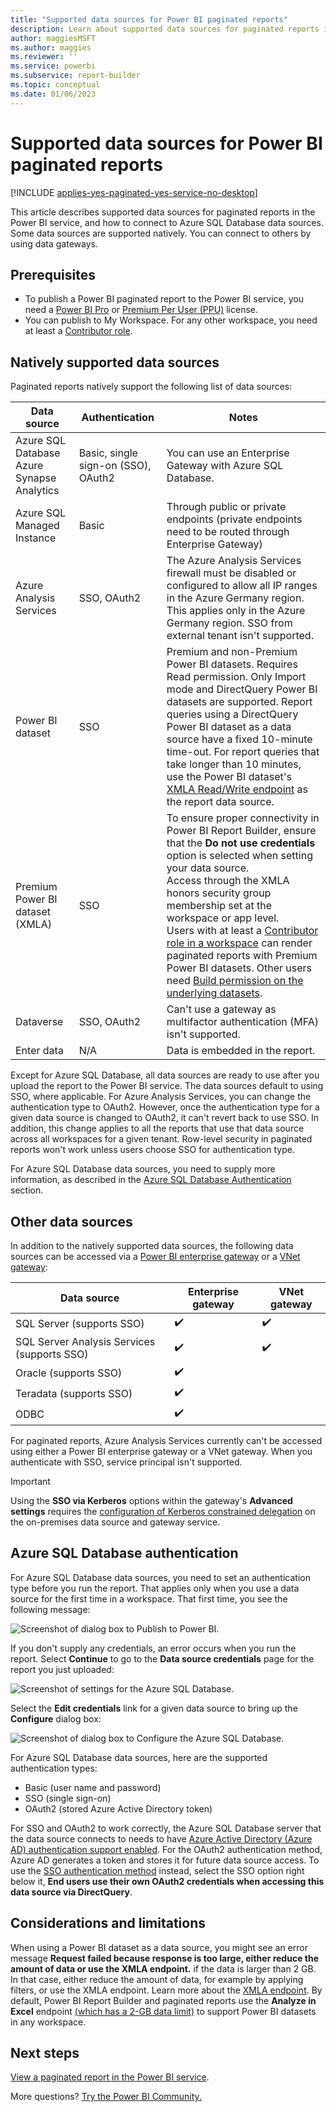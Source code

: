 ```yaml
---
title: "Supported data sources for Power BI paginated reports"
description: Learn about supported data sources for paginated reports in the Power BI service, and how to connect to Azure SQL Database data sources.
author: maggiesMSFT
ms.author: maggies
ms.reviewer: ''
ms.service: powerbi
ms.subservice: report-builder
ms.topic: conceptual
ms.date: 01/06/2023
---
```


# Supported data sources for Power BI paginated reports

[!INCLUDE [applies-yes-paginated-yes-service-no-desktop](../includes/applies-yes-paginated-yes-service-no-desktop.md)] 

This article describes supported data sources for paginated reports in the Power BI service, and how to connect to Azure SQL Database data sources. Some data sources are supported natively. You can connect to others by using data gateways.

## Prerequisites 

- To publish a Power BI paginated report to the Power BI service, you need a [Power BI Pro](../fundamentals/service-self-service-signup-for-power-bi.md) or [Premium Per User (PPU)](../enterprise/service-premium-per-user-faq.yml) license.
- You can publish to My Workspace. For any other workspace, you need at least a [Contributor role](../collaborate-share/service-roles-new-workspaces.md#workspace-roles).

## Natively supported data sources

Paginated reports natively support the following list of data sources:

| Data source | Authentication | Notes |
| --- | --- | --- |
| Azure SQL Database <br>Azure Synapse Analytics | Basic, single sign-on (SSO), OAuth2 | You can use an Enterprise Gateway with Azure SQL Database.   |
| Azure SQL Managed Instance | Basic | Through public or private endpoints (private endpoints need to be routed through Enterprise Gateway)  |
| Azure Analysis Services | SSO, OAuth2 | The Azure Analysis Services firewall must be disabled or configured to allow all IP ranges in the Azure Germany region. This applies only in the Azure Germany region. SSO from external tenant isn't supported. |
| Power BI dataset | SSO | Premium and non-Premium Power BI datasets. Requires Read permission. Only Import mode and DirectQuery Power BI datasets are supported. Report queries using a DirectQuery Power BI dataset as a data source have a fixed 10-minute time-out. For report queries that take longer than 10 minutes, use the Power BI dataset's [XMLA Read/Write endpoint](../enterprise/service-premium-connect-tools.md) as the report data source. |
| Premium Power BI dataset (XMLA) | SSO | To ensure proper connectivity in Power BI Report Builder, ensure that the **Do not use credentials** option is selected when setting your data source.<br> Access through the XMLA honors security group membership set at the workspace or app level.<br> Users with at least a [Contributor role in a workspace](../collaborate-share/service-roles-new-workspaces.md) can render paginated reports with Premium Power BI datasets. Other users need [Build permission on the underlying datasets](../connect-data/service-datasets-build-permissions.md).    |
| Dataverse | SSO, OAuth2 | Can't use a gateway as multifactor authentication (MFA)  isn't supported.
| Enter data | N/A | Data is embedded in the report. |

Except for Azure SQL Database, all data sources are ready to use after you upload the report to the Power BI service. The data sources default to using SSO, where applicable. For Azure Analysis Services, you can change the authentication type to OAuth2. However, once the authentication type for a given data source is changed to OAuth2, it can't revert back to use SSO.  In addition, this change applies to all the reports that use that data source across all workspaces for a given tenant.  Row-level security in paginated reports won't work unless users choose SSO for authentication type.

For Azure SQL Database data sources, you need to supply more information, as described in the [Azure SQL Database Authentication](#azure-sql-database-authentication) section.

## Other data sources

In addition to the natively supported data sources, the following data sources can be accessed via a [Power BI enterprise gateway](../connect-data/service-gateway-onprem.md) or a [VNet gateway](/data-integration/vnet/overview):

| Data source | Enterprise gateway | VNet gateway |
| --- | --- | --- |
| SQL Server (supports SSO) | ✔️ | ✔️ |
| SQL Server Analysis Services (supports SSO) | ✔️ | ✔️|
| Oracle (supports SSO) | ✔️ | |
| Teradata (supports SSO) | ✔️ | |
| ODBC | ✔️ | |

For paginated reports, Azure Analysis Services currently can't be accessed using either a Power BI enterprise gateway or a VNet gateway. When you authenticate with SSO, service principal isn't supported.

> [!IMPORTANT]
> Using the **SSO via Kerberos** options within the gateway's **Advanced settings** requires the [configuration of Kerberos constrained delegation](../connect-data/service-gateway-sso-kerberos.md) on the on-premises data source and gateway service.

## Azure SQL Database authentication

For Azure SQL Database data sources, you need to set an authentication type before you run the report. That applies only when you use a data source for the first time in a workspace. That first time, you see the following message:

![Screenshot of dialog box to Publish to Power BI.](media/paginated-reports-data-sources/power-bi-paginated-publishing.png)

If you don't supply any credentials, an error occurs when you run the report. Select **Continue**  to go to the **Data source credentials** page for the report you just uploaded:

![Screenshot of settings for the Azure SQL Database.](media/paginated-reports-data-sources/power-bi-paginated-settings-azure-sql.png)

Select the **Edit credentials** link for a given data source to bring up the **Configure** dialog box:

![Screenshot of dialog box to Configure the Azure SQL Database.](media/paginated-reports-data-sources/power-bi-paginated-configure-azure-sql.png)

For Azure SQL Database data sources, here are the supported authentication types:

- Basic (user name and password)
- SSO (single sign-on)
- OAuth2 (stored Azure Active Directory token)

For SSO and OAuth2 to work correctly, the Azure SQL Database server that the data source connects to needs to have [Azure Active Directory (Azure AD) authentication support enabled](/azure/sql-database/sql-database-aad-authentication-configure). For the OAuth2 authentication method, Azure AD generates a token and stores it for future data source access. To use the [SSO authentication method](../connect-data/service-azure-sql-database-with-direct-connect.md#single-sign-on) instead, select the SSO option right below it, **End users use their own OAuth2 credentials when accessing this data source via DirectQuery**.
  
## Considerations and limitations

When using a Power BI dataset as a data source, you might see an error message **Request failed because response is too large, either reduce the amount of data or use the XMLA endpoint.** if the data is larger than 2 GB. In that case, either reduce the amount of data, for example by applying filters, or use the XMLA endpoint. Learn more about the [XMLA endpoint](../enterprise/service-premium-connect-tools.md). By default, Power BI Report Builder and paginated reports use the **Analyze in Excel** endpoint [(which has a 2-GB data limit)](../collaborate-share/service-analyze-power-bi-datasets-excel.md#considerations-and-limitations) to support Power BI datasets in any workspace.

## Next steps

[View a paginated report in the Power BI service](../consumer/paginated-reports-view-power-bi-service.md).

More questions? [Try the Power BI Community.](https://community.powerbi.com/)
